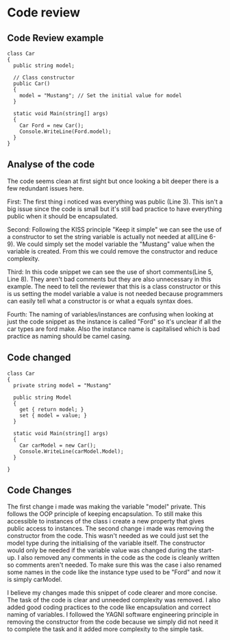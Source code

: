 # Code review

## Code Review example 

``` 
class Car
{
  public string model;

  // Class constructor
  public Car()
  {
    model = "Mustang"; // Set the initial value for model
  }

  static void Main(string[] args)
  {
    Car Ford = new Car();
    Console.WriteLine(Ford.model);
  }
}
```

## Analyse of the code 

The code seems clean at first sight but once looking a bit deeper there is a few redundant issues here. 

First: The first thing i noticed was everything was public (Line 3). This isn't a big issue since the code is small 
but it's still bad practice to have everything public when it should be encapsulated. 

Second: Following the KISS principle "Keep it simple" we can see the use of a constructor to set the string variable is 
actually not needed at all(Line 6-9). We could simply set the model variable the "Mustang" value when the variable is created. 
From this we could remove the constructor and reduce complexity. 

Third: In this code snippet we can see the use of short comments(Line 5, Line 8). They aren't bad comments but they are 
also unnecessary in this example. The need to tell the reviewer that this is a class constructor or this is us setting the 
model variable a value is not needed because programmers can easily tell what a constructor is or what a equals syntax does. 

Fourth: The naming of variables/instances are confusing when looking at just the code snippet as the instance is called "Ford"
so it's unclear if all the car types are ford make. Also the instance name is capitalised which is bad practice as naming should 
be camel casing. 

## Code changed 
```
class Car
{
  private string model = "Mustang"

  public string Model 
  {
    get { return model; }
    set { model = value; }
  }

  static void Main(string[] args)
  {
    Car carModel = new Car();
    Console.WriteLine(carModel.Model);
  }

}
```

## Code Changes

The first change i made was making the variable "model" private. This follows the OOP principle of keeping encapsulation. To still
make this accessible to instances of the class i create a new property that gives public access to instances. 
The second change i made was removing the constructor from the code. This wasn't needed as we could just set the model type during 
the initialising of the variable itself. The constructor would only be needed if the variable value was changed during the start-up. 
I also removed any comments in the code as the code is cleanly written so comments aren't needed. To make sure this was the case 
i also renamed some names in the code like the instance type used to be "Ford" and now it is simply carModel. 

I believe my changes made this snippet of code clearer and more concise.  The task of the code is clear and unneeded complexity was 
removed. I also added good coding practices to the code like encapsulation and correct naming of variables. 
I followed the YAGNI software engineering principle in removing the constructor from the code because we simply did not need it 
to complete the task and it added more complexity to the simple task. 


